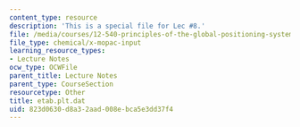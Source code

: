 ```yaml
---
content_type: resource
description: 'This is a special file for Lec #8.'
file: /media/courses/12-540-principles-of-the-global-positioning-system-spring-2012/823d0630d8a32aad008ebca5e3dd37f4_etab.plt.dat
file_type: chemical/x-mopac-input
learning_resource_types:
- Lecture Notes
ocw_type: OCWFile
parent_title: Lecture Notes
parent_type: CourseSection
resourcetype: Other
title: etab.plt.dat
uid: 823d0630-d8a3-2aad-008e-bca5e3dd37f4
---
```

